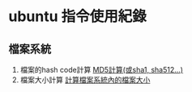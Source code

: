 # ubuntu 指令使用紀錄
## 檔案系統
1. 檔案的hash code計算
[MD5計算(或sha1, sha512...)](ubuntu_command_md5.md)
2. 檔案大小計算
[計算檔案系統內的檔案大小](ubuntu_command_fileSize.md)